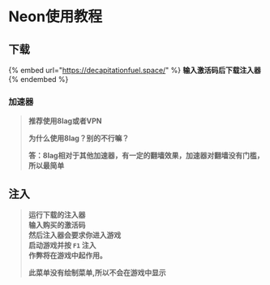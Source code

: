 # Neon使用教程

## 下载

{% embed url="https://decapitationfuel.space/" %}
**输入激活码后下载注入器**
{% endembed %}



### **加速器**

> **推荐使用8lag或者VPN**
>
> **为什么使用8lag？别的不行嘛？**
>
> **答：8lag相对于其他加速器，有一定的翻墙效果，加速器对翻墙没有门槛，所以最简单**

## **注入**

> **运行下载的注入器**\
> **输入购买的激活码**\
> **然后注入器会要求你进入游戏**\
> **启动游戏并按 `F1` 注入**\
> **作弊将在游戏中起作用。**
>
> **此菜单没有绘制菜单,所以不会在游戏中显示**
